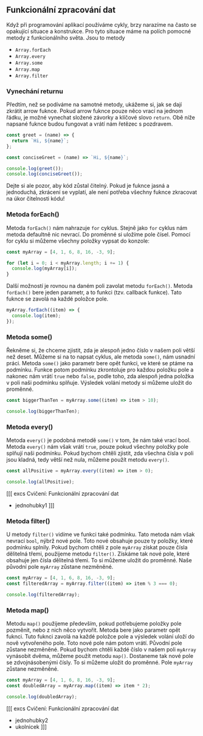 ## Funkcionální zpracování dat

Když při programování aplikací používáme cykly, brzy narazíme na často se opakující situace a konstrukce. Pro tyto situace máme na polích pomocné metody z funkcionálního světa.
Jsou to metody

- `Array.forEach`
- `Array.every`
- `Array.some`
- `Array.map`
- `Array.filter`

### Vynechání returnu

Předtím, než se podíváme na samotné metody, ukážeme si, jak se dají zkrátit arrow fuknce. Pokud arrow fuknce pouze něco vrací na jednom řádku, je možné vynechat složené závorky a klíčové slovo `return`. Obě níže napsané fuknce budou fungovat a vrátí nám řetězec s pozdravem.

```js
const greet = (name) => {
  return `Hi, ${name}`;
};

const conciseGreet = (name) => `Hi, ${name}`;

console.log(greet());
console.log(conciseGreet());
```

Dejte si ale pozor, aby kód zůstal čitelný. Pokud je fuknce jasná a jednoduchá, zkrácení se vyplatí, ale není potřeba všechny fuknce zkracovat na úkor čitelnosti kódu!

### Metoda forEach()

Metoda `forEach()` nám nahrazuje `for` cyklus. Stejně jako `for` cyklus nám metoda defaultně nic nevrací. Do proměnné si uložíme pole čísel. Pomocí for cyklu si můžeme všechny položky vypsat do konzole:

```js
const myArray = [4, 1, 6, 8, 16, -3, 9];

for (let i = 0; i < myArray.length; i += 1) {
  console.log(myArray[i]);
}
```

Další možností je rovnou na daném poli zavolat metodu `forEach()`. Metoda `forEach()` bere jeden parametr, a to funkci (tzv. callback funkce). Tato fuknce se zavolá na každé položce pole.

```js
myArray.forEach((item) => {
  console.log(item);
});
```

### Metoda some()

Řekněme si, že chceme zjistit, zda je alespoň jedno číslo v našem poli větší než deset. Můžeme si na to napsat cyklus, ale metoda `some()`, nám usnadní práci. Metoda `some()` jako parametr bere opět funkci, ve které se ptáme na podmínku. Funkce potom podmínku zkrontoluje pro každou položku pole a nakonec nám vrátí `true` nebo `false`, podle toho, zda alespoň jedna položka v poli naši podmínku splňuje. Výsledek volání metody si můžeme uložit do proměnné.

```js
const biggerThanTen = myArray.some((item) => item > 10);

console.log(biggerThanTen);
```

### Metoda every()

Metoda `every()` je podobná metodě `some()` v tom, že nám také vrací bool. Metoda `every()` nám však vrátí `true`, pouze pokud všechny položky pole splňují naši podmínku.
Pokud bychom chtěli zjistit, zda všechna čísla v poli jsou kladná, tedy větší než nula, můžeme použít metodu `every()`.

```js
const allPositive = myArray.every((item) => item > 0);

console.log(allPositive);
```

[[[ excs Cvičení: Funkcionální zpracování dat

- jednohubky1
  ]]]

### Metoda filter()

U metody `filter()` vidíme ve funkci také podmínku. Tato metoda nám však nevrací `bool`, nýbrž nové pole. Toto nové obsahuje pouze ty položky, které podmínku splnily.
Pokud bychom chtěli z pole `myArray` získat pouze čísla dělitelná třemi, použijeme metodu `filter()`. Získáme tak nové pole, které obsahuje jen čísla dělitelná třemi. To si můžeme uložit do proměnné. Naše původní pole `myArray` zůstane nezměněné.

```js
const myArray = [4, 1, 6, 8, 16, -3, 9];
const filteredArray = myArray.filter((item) => item % 3 === 0);

console.log(filteredArray);
```

### Metoda map()

Metodu `map()` použijeme především, pokud potřebujeme položky pole pozměnit, nebo z nich něco vytvořit. Metoda bere jako parametr opět fuknci. Tuto fuknci zavolá na každé položce pole a výsledek volání uloží do nově vytvořeného pole. Toto nové pole nám potom vrátí. Původní pole zůstane nezměněné.
Pokud bychom chtěli každé číslo v našem poli `myArray` vynásobit dvěma, můžeme použít metodu `map()`. Dostaneme tak nové pole se zdvojnásobenými čísly. To si můžeme uložit do proměnné. Pole `myArray` zůstane nezměněné.

```js
const myArray = [4, 1, 6, 8, 16, -3, 9];
const doubledArray = myArray.map((item) => item * 2);

console.log(doubledArray);
```

[[[ excs Cvičení: Funkcionální zpracování dat

- jednohubky2
- ukolnicek
  ]]]
